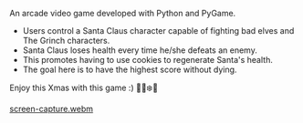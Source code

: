 An arcade video game developed with Python and PyGame.

* Users control a Santa Claus character capable of fighting bad elves and The Grinch characters.
* Santa Claus loses health every time he/she defeats an enemy.
* This promotes having to use cookies to regenerate Santa's health.
* The goal here is to have the highest score without dying.

Enjoy this Xmas with this game :) 🎅🎄❄️🍪

  [screen-capture.webm](https://github.com/user-attachments/assets/38b30cca-a418-4290-a6d6-a653be1a1aca)
